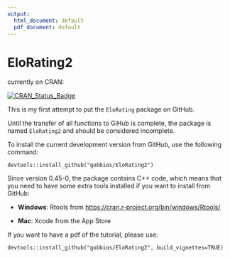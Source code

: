 ```yaml
---
output:
  html_document: default
  pdf_document: default
---
```

# EloRating2

currently on CRAN:

[![CRAN\_Status\_Badge](http://www.r-pkg.org/badges/version/EloRating)](https://cran.r-project.org/package=EloRating)


This is my first attempt to put the `EloRating` package on GitHub.

Until the transfer of all functions to GiHub is complete, the package is named `EloRating2` and should be considered incomplete.

To install the current development version from GitHub, use the following command:

`devtools::install_github("gobbios/EloRating2")`

Since version 0.45-0, the package contains C++ code, which means that you need to have some extra tools installed if you want to install from GitHub:

+ **Windows**: Rtools from  https://cran.r-project.org/bin/windows/Rtools/

+ **Mac**: Xcode from the App Store


If you want to have a pdf of the tutorial, please use:

`devtools::install_github("gobbios/EloRating2", build_vignettes=TRUE)`


